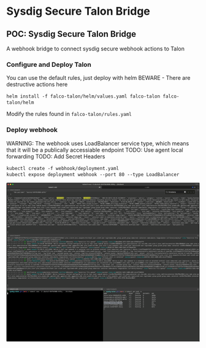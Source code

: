 # Sysdig Secure Talon Bridge
## POC: Sysdig Secure Talon Bridge

A webhook bridge to connect sysdig secure webhook actions to Talon

### Configure and Deploy Talon

You can use the default rules, just deploy with helm
BEWARE - There are destructive actions here
```
helm install -f falco-talon/helm/values.yaml falco-talon falco-talon/helm
```

Modify the rules found in `falco-talon/rules.yaml`

### Deploy webhook

WARNING: The webhook uses LoadBalancer service type, which means that it will be a publically accessiable endpoint
TODO: Use agent local forwarding
TODO: Add Secret Headers

```
kubectl create -f webhook/deployment.yaml
kubectl expose deployment webhook --port 80 --type LoadBalancer
```
![Alt text](<inaction.gif>)